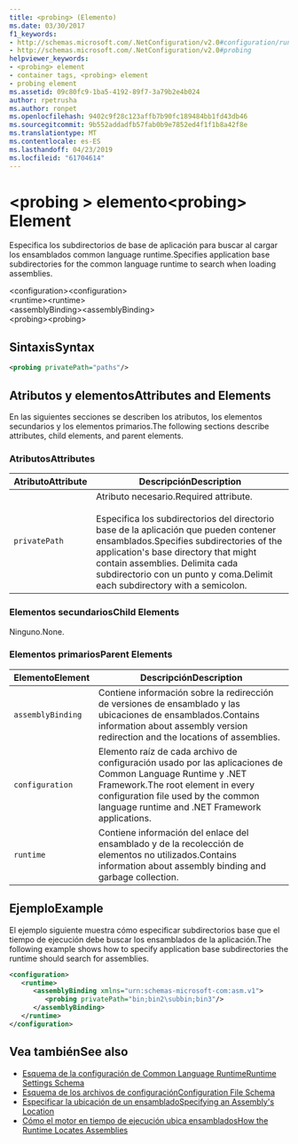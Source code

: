 ```yaml
---
title: <probing> (Elemento)
ms.date: 03/30/2017
f1_keywords:
- http://schemas.microsoft.com/.NetConfiguration/v2.0#configuration/runtime/assemblyBinding/probing
- http://schemas.microsoft.com/.NetConfiguration/v2.0#probing
helpviewer_keywords:
- <probing> element
- container tags, <probing> element
- probing element
ms.assetid: 09c80fc9-1ba5-4192-89f7-3a79b2e4b024
author: rpetrusha
ms.author: ronpet
ms.openlocfilehash: 9402c9f28c123affb7b90fc189484bb1fd43db46
ms.sourcegitcommit: 9b552addadfb57fab0b9e7852ed4f1f1b8a42f8e
ms.translationtype: MT
ms.contentlocale: es-ES
ms.lasthandoff: 04/23/2019
ms.locfileid: "61704614"
---
```

# <a name="probing-element"></a><span data-ttu-id="cb4d0-102">\<probing > elemento</span><span class="sxs-lookup"><span data-stu-id="cb4d0-102">\<probing> Element</span></span>
<span data-ttu-id="cb4d0-103">Especifica los subdirectorios de base de aplicación para buscar al cargar los ensamblados common language runtime.</span><span class="sxs-lookup"><span data-stu-id="cb4d0-103">Specifies application base subdirectories for the common language runtime to search when loading assemblies.</span></span>  
  
 <span data-ttu-id="cb4d0-104">\<configuration></span><span class="sxs-lookup"><span data-stu-id="cb4d0-104">\<configuration></span></span>  
<span data-ttu-id="cb4d0-105">\<runtime></span><span class="sxs-lookup"><span data-stu-id="cb4d0-105">\<runtime></span></span>  
<span data-ttu-id="cb4d0-106">\<assemblyBinding></span><span class="sxs-lookup"><span data-stu-id="cb4d0-106">\<assemblyBinding></span></span>  
<span data-ttu-id="cb4d0-107">\<probing></span><span class="sxs-lookup"><span data-stu-id="cb4d0-107">\<probing></span></span>  
  
## <a name="syntax"></a><span data-ttu-id="cb4d0-108">Sintaxis</span><span class="sxs-lookup"><span data-stu-id="cb4d0-108">Syntax</span></span>  
  
```xml  
<probing privatePath="paths"/>  
```  
  
## <a name="attributes-and-elements"></a><span data-ttu-id="cb4d0-109">Atributos y elementos</span><span class="sxs-lookup"><span data-stu-id="cb4d0-109">Attributes and Elements</span></span>  
 <span data-ttu-id="cb4d0-110">En las siguientes secciones se describen los atributos, los elementos secundarios y los elementos primarios.</span><span class="sxs-lookup"><span data-stu-id="cb4d0-110">The following sections describe attributes, child elements, and parent elements.</span></span>  
  
### <a name="attributes"></a><span data-ttu-id="cb4d0-111">Atributos</span><span class="sxs-lookup"><span data-stu-id="cb4d0-111">Attributes</span></span>  
  
|<span data-ttu-id="cb4d0-112">Atributo</span><span class="sxs-lookup"><span data-stu-id="cb4d0-112">Attribute</span></span>|<span data-ttu-id="cb4d0-113">Descripción</span><span class="sxs-lookup"><span data-stu-id="cb4d0-113">Description</span></span>|  
|---------------|-----------------|  
|`privatePath`|<span data-ttu-id="cb4d0-114">Atributo necesario.</span><span class="sxs-lookup"><span data-stu-id="cb4d0-114">Required attribute.</span></span><br /><br /> <span data-ttu-id="cb4d0-115">Especifica los subdirectorios del directorio base de la aplicación que pueden contener ensamblados.</span><span class="sxs-lookup"><span data-stu-id="cb4d0-115">Specifies subdirectories of the application's base directory that might contain assemblies.</span></span> <span data-ttu-id="cb4d0-116">Delimita cada subdirectorio con un punto y coma.</span><span class="sxs-lookup"><span data-stu-id="cb4d0-116">Delimit each subdirectory with a semicolon.</span></span>|  
  
### <a name="child-elements"></a><span data-ttu-id="cb4d0-117">Elementos secundarios</span><span class="sxs-lookup"><span data-stu-id="cb4d0-117">Child Elements</span></span>  
 <span data-ttu-id="cb4d0-118">Ninguno.</span><span class="sxs-lookup"><span data-stu-id="cb4d0-118">None.</span></span>  
  
### <a name="parent-elements"></a><span data-ttu-id="cb4d0-119">Elementos primarios</span><span class="sxs-lookup"><span data-stu-id="cb4d0-119">Parent Elements</span></span>  
  
|<span data-ttu-id="cb4d0-120">Elemento</span><span class="sxs-lookup"><span data-stu-id="cb4d0-120">Element</span></span>|<span data-ttu-id="cb4d0-121">Descripción</span><span class="sxs-lookup"><span data-stu-id="cb4d0-121">Description</span></span>|  
|-------------|-----------------|  
|`assemblyBinding`|<span data-ttu-id="cb4d0-122">Contiene información sobre la redirección de versiones de ensamblado y las ubicaciones de ensamblados.</span><span class="sxs-lookup"><span data-stu-id="cb4d0-122">Contains information about assembly version redirection and the locations of assemblies.</span></span>|  
|`configuration`|<span data-ttu-id="cb4d0-123">Elemento raíz de cada archivo de configuración usado por las aplicaciones de Common Language Runtime y .NET Framework.</span><span class="sxs-lookup"><span data-stu-id="cb4d0-123">The root element in every configuration file used by the common language runtime and .NET Framework applications.</span></span>|  
|`runtime`|<span data-ttu-id="cb4d0-124">Contiene información del enlace del ensamblado y de la recolección de elementos no utilizados.</span><span class="sxs-lookup"><span data-stu-id="cb4d0-124">Contains information about assembly binding and garbage collection.</span></span>|  
  
## <a name="example"></a><span data-ttu-id="cb4d0-125">Ejemplo</span><span class="sxs-lookup"><span data-stu-id="cb4d0-125">Example</span></span>  
 <span data-ttu-id="cb4d0-126">El ejemplo siguiente muestra cómo especificar subdirectorios base que el tiempo de ejecución debe buscar los ensamblados de la aplicación.</span><span class="sxs-lookup"><span data-stu-id="cb4d0-126">The following example shows how to specify application base subdirectories the runtime should search for assemblies.</span></span>  
  
```xml  
<configuration>  
   <runtime>  
      <assemblyBinding xmlns="urn:schemas-microsoft-com:asm.v1">  
         <probing privatePath="bin;bin2\subbin;bin3"/>  
      </assemblyBinding>  
   </runtime>  
</configuration>  
```  
  
## <a name="see-also"></a><span data-ttu-id="cb4d0-127">Vea también</span><span class="sxs-lookup"><span data-stu-id="cb4d0-127">See also</span></span>

- [<span data-ttu-id="cb4d0-128">Esquema de la configuración de Common Language Runtime</span><span class="sxs-lookup"><span data-stu-id="cb4d0-128">Runtime Settings Schema</span></span>](../../../../../docs/framework/configure-apps/file-schema/runtime/index.md)
- [<span data-ttu-id="cb4d0-129">Esquema de los archivos de configuración</span><span class="sxs-lookup"><span data-stu-id="cb4d0-129">Configuration File Schema</span></span>](../../../../../docs/framework/configure-apps/file-schema/index.md)
- [<span data-ttu-id="cb4d0-130">Especificar la ubicación de un ensamblado</span><span class="sxs-lookup"><span data-stu-id="cb4d0-130">Specifying an Assembly's Location</span></span>](../../../../../docs/framework/configure-apps/specify-assembly-location.md)
- [<span data-ttu-id="cb4d0-131">Cómo el motor en tiempo de ejecución ubica ensamblados</span><span class="sxs-lookup"><span data-stu-id="cb4d0-131">How the Runtime Locates Assemblies</span></span>](../../../../../docs/framework/deployment/how-the-runtime-locates-assemblies.md)
